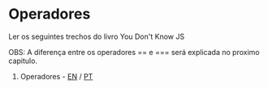 # Operadores

Ler os seguintes trechos do livro You Don't Know JS

OBS: A diferença entre os operadores == e === será explicada no proximo capitulo.
1. Operadores - [EN](https://github.com/getify/You-Dont-Know-JS/blob/master/up%20%26%20going/ch1.md#operators) / [PT]()